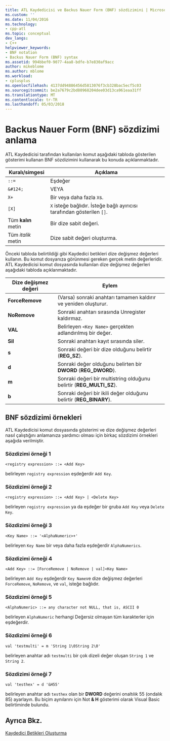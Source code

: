 ```yaml
---
title: ATL Kaydedicisi ve Backus Nauer Form (BNF) sözdizimini | Microsoft Docs
ms.custom: ''
ms.date: 11/04/2016
ms.technology:
- cpp-atl
ms.topic: conceptual
dev_langs:
- C++
helpviewer_keywords:
- BNF notation
- Backus Nauer Form (BNF) syntax
ms.assetid: 994bbef0-9077-4aa8-bdfe-b7e830af9acc
author: mikeblome
ms.author: mblome
ms.workload:
- cplusplus
ms.openlocfilehash: 4137dd94886456d5813076f3cb328bac5ecf5c03
ms.sourcegitcommit: be2a7679c2bd80968204dee03d13ca961eaa31ff
ms.translationtype: MT
ms.contentlocale: tr-TR
ms.lasthandoff: 05/03/2018
---
```

# <a name="understanding-backus-nauer-form-bnf-syntax"></a>Backus Nauer Form (BNF) sözdizimi anlama
ATL Kaydedicisi tarafından kullanılan komut aşağıdaki tabloda gösterilen gösterimi kullanan BNF sözdizimini kullanarak bu konuda açıklanmaktadır.  
  
|Kuralı/simgesi|Açıklama|  
|------------------------|-------------|  
|`::=`|Eşdeğer|  
|`&#124;`|VEYA|  
|`X+`|Bir veya daha fazla `X`s.|  
|`[X]`|`X` isteğe bağlıdır. İsteğe bağlı ayırıcısı tarafından gösterilen `[]`.|  
|Tüm **kalın** metin|Bir dize sabit değeri.|  
|Tüm *italik* metin|Dize sabit değeri oluşturma.|  
  
 Önceki tabloda belirtildiği gibi Kaydedici betikleri dize değişmez değerleri kullanın. Bu komut dosyanıza görünmesi gereken gerçek metin değerleridir. ATL Kaydedicisi komut dosyasında kullanılan dize değişmez değerleri aşağıdaki tabloda açıklanmaktadır.  
  
|Dize değişmez değeri|Eylem|  
|--------------------|------------|  
|**ForceRemove**|(Varsa) sonraki anahtarı tamamen kaldırır ve yeniden oluşturur.|  
|**NoRemove**|Sonraki anahtarı sırasında Unregister kaldırmaz.|  
|**VAL**|Belirleyen `<Key Name>` gerçekten adlandırılmış bir değer.|  
|**Sil**|Sonraki anahtarı kayıt sırasında siler.|  
|**s**|Sonraki değeri bir dize olduğunu belirtir (**REG_SZ**).|  
|**d**|Sonraki değer olduğunu belirten bir **DWORD** (**REG_DWORD**).|  
|**m**|Sonraki değeri bir multistring olduğunu belirtir (**REG_MULTI_SZ**).|  
|**b**|Sonraki değeri bir ikili değer olduğunu belirtir (**REG_BINARY**).|  
  
## <a name="bnf-syntax-examples"></a>BNF sözdizimi örnekleri  
 ATL Kaydedicisi komut dosyasında gösterimi ve dize değişmez değerleri nasıl çalıştığını anlamanıza yardımcı olması için birkaç sözdizimi örnekleri aşağıda verilmiştir.  
  
### <a name="syntax-example-1"></a>Sözdizimi örneği 1  
  
```  
<registry expression> ::= <Add Key>  
```  
  
 belirleyen `registry expression` eşdeğerdir `Add Key`.  
  
### <a name="syntax-example-2"></a>Sözdizimi örneği 2  
  
```  
<registry expression> ::= <Add Key> | <Delete Key>  
```  
  
 belirleyen `registry expression` ya da eşdeğer bir gruba `Add Key` veya `Delete Key`.  
  
### <a name="syntax-example-3"></a>Sözdizimi örneği 3  
  
```  
<Key Name> ::= '<AlphaNumeric>+'  
```  
  
 belirleyen `Key Name` bir veya daha fazla eşdeğerdir `AlphaNumerics`.  
  
### <a name="syntax-example-4"></a>Sözdizimi örneği 4  
  
```  
<Add Key> ::= [ForceRemove | NoRemove | val]<Key Name>  
```  
  
 belirleyen `Add Key` eşdeğerdir `Key Name`ve dize değişmez değerleri `ForceRemove`, `NoRemove`, ve `val`, isteğe bağlıdır.  
  
### <a name="syntax-example-5"></a>Sözdizimi örneği 5  
  
```  
<AlphaNumeric> ::= any character not NULL, that is, ASCII 0  
```  
  
 belirleyen `AlphaNumeric` herhangi Değersiz olmayan tüm karakterler için eşdeğerdir.  
  
### <a name="syntax-example-6"></a>Sözdizimi örneği 6  
  
```  
val 'testmulti' = m 'String 1\0String 2\0'  
```  
  
 belirleyen anahtar adı `testmulti` bir çok dizeli değer oluşan `String 1` ve `String 2`.  
  
### <a name="syntax-example-7"></a>Sözdizimi örneği 7  
  
```  
val 'testhex' = d '&H55'  
```  
  
 belirleyen anahtar adı `testhex` olan bir **DWORD** değerini onaltılık 55 (ondalık 85) ayarlayın. Bu biçim aynılarını için Not **& H** gösterimi olarak Visual Basic belirtiminde bulundu.  
  
## <a name="see-also"></a>Ayrıca Bkz.  
 [Kaydedici Betikleri Oluşturma](../atl/creating-registrar-scripts.md)

